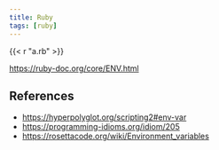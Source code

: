 ```yaml
---
title: Ruby
tags: [ruby]
---
```


{{< r "a.rb" >}}

<https://ruby-doc.org/core/ENV.html>

## References

- <https://hyperpolyglot.org/scripting2#env-var>
- <https://programming-idioms.org/idiom/205>
- <https://rosettacode.org/wiki/Environment_variables>
